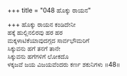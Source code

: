 +++
title = "048 ಹೊಕ್ಕು ರಾಯನ"

+++
ಹೊಕ್ಕು ರಾಯನ ಕಂಡಿದೇನೀ  
ಹಕ್ಕೆ ಹುಲ್ಲಿನಲಿರವು ಹರ ಹರ   
ಮಕ್ಕಳಾಟಿಕೆಯಾವುದಗ್ಗದ ಸಾರ್ವಭೌಮರಿಗೆ   
ಸಿಕ್ಕುವನು ಹಗೆ ತನಗೆ ತಾನೇ  
ಸಿಕ್ಕುವನು ಹಗೆಗಳಿಗೆ ಲೋಕದೊ  
ಳಕ್ಕಜವೆ ಜಯ ವಿಜಯವೆಂದರು ಕರ್ಣ ಶಕುನಿಗಳು     ॥48॥
